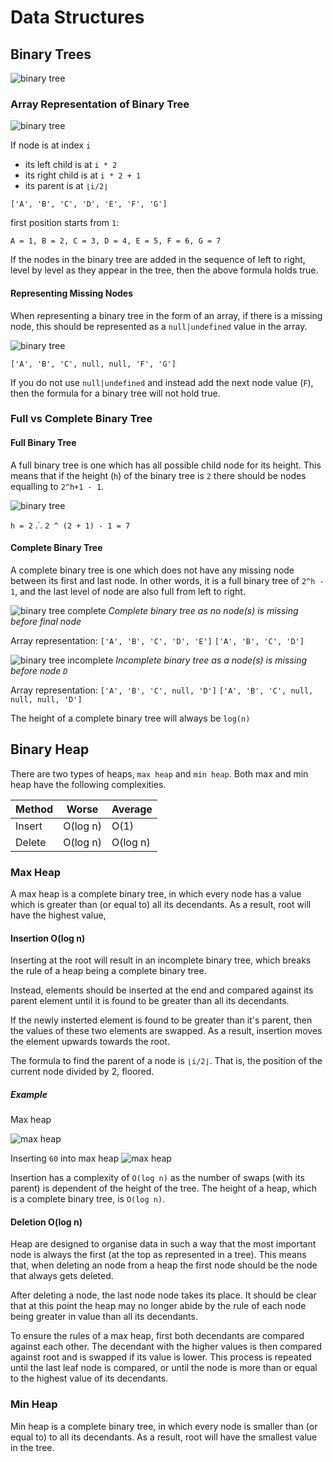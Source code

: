 # Data Structures

## Binary Trees

![binary tree](./assets/binary-tree-empty.png)

### Array Representation of Binary Tree

![binary tree](./assets/binary-tree.png)

If node is at index `i`

- its left child is at `i * 2`
- its right child is at `i * 2 + 1`
- its parent is at `⌊i/2⌋`

`['A', 'B', 'C', 'D', 'E', 'F', 'G']`

first position starts from `1`:

`A = 1, B = 2, C = 3, D = 4, E = 5, F = 6, G = 7`

If the nodes in the binary tree are added in the sequence of left to right, level by level as they appear in the tree, then the above formula holds true.

#### Representing Missing Nodes

When representing a binary tree in the form of an array, if there is a missing node, this should be represented as a `null|undefined` value in the array.

![binary tree](./assets/binary-tree-null-values.png)

`['A', 'B', 'C', null, null, 'F', 'G']`

If you do not use `null|undefined` and instead add the next node value (`F`), then the formula for a binary tree will not hold true.

### Full vs Complete Binary Tree

#### Full Binary Tree

A full binary tree is one which has all possible child node for its height. This means that if the height (`h`) of the binary tree is `2` there should be nodes equalling to `2^h+1 - 1`.

![binary tree](./assets/binary-tree-full.png)

`h = 2`
.˙. `2 ^ (2 + 1) - 1 = 7`

#### Complete Binary Tree

A complete binary tree is one which does not have any missing node between its first and last node. In other words, it is a full binary tree of `2^h - 1`, and the last level of node are also full from left to right.

![binary tree complete](./assets/binary-tree-complete.png)
_Complete binary tree as no node(s) is missing before final node_

Array representation:
`['A', 'B', 'C', 'D', 'E']`
`['A', 'B', 'C', 'D']`

![binary tree incomplete](./assets/binary-tree-incomplete.png)
_Incomplete binary tree as a node(s) is missing before node `D`_

Array representation:
`['A', 'B', 'C', null, 'D']`
`['A', 'B', 'C', null, null, null, 'D']`

The height of a complete binary tree will always be `log(n)`

## Binary Heap

There are two types of heaps, `max heap` and `min heap`. Both max and min heap have the following complexities.

| Method | Worse    | Average  |
| ------ | -------- | -------- |
| Insert | O(log n) | O(1)     |
| Delete | O(log n) | O(log n) |

### Max Heap

A max heap is a complete binary tree, in which every node has a value which is greater than (or equal to) all its decendants. As a result, root will have the highest value,

#### Insertion O(log n)

Inserting at the root will result in an incomplete binary tree, which breaks the rule of a heap being a complete binary tree.

Instead, elements should be inserted at the end and compared against its parent element until it is found to be greater than all its decendants.

If the newly insterted element is found to be greater than it's parent, then the values of these two elements are swapped. As a result, insertion moves the element upwards towards the root.

The formula to find the parent of a node is `⌊i/2⌋`. That is, the position of the current node divided by 2, floored.

##### Example

Max heap

![max heap](./assets/max-heap.png)

Inserting `60` into max heap
![max heap](./assets/max-heap-insertion.png)

Insertion has a complexity of `O(log n)` as the number of swaps (with its parent) is dependent of the height of the tree. The height of a heap, which is a complete binary tree, is `O(log n)`.

#### Deletion O(log n)

Heap are designed to organise data in such a way that the most important node is always the first (at the top as represented in a tree). This means that, when deleting an node from a heap the first node should be the node that always gets deleted.

After deleting a node, the last node node takes its place. It should be clear that at this point the heap may no longer abide by the rule of each node being greater in value than all its decendants.

To ensure the rules of a max heap, first both decendants are compared against each other. The decendant with the higher values is then compared against root and is swapped if its value is lower. This process is repeated until the last leaf node is compared, or until the node is more than or equal to the highest value of its decendants.

### Min Heap

Min heap is a complete binary tree, in which every node is smaller than (or equal to) to all its decendants. As a result, root will have the smallest value in the tree.

<!--
`[10, 30, 20, 35, 40, 32, 25]`

```
| 1 | 1 | 1 |     | 1 | 0 | 1 |
| 1 | 0 | 1 | ->  | 0 | 0 | 0 |
| 1 | 1 | 1 |     | 1 | 0 | 1 |

| 0 | 1 | 1 |     | 0 | 0 | 0 |
| 1 | 1 | 1 | ->  | 0 | 1 | 1 |
| 1 | 1 | 1 |     | 0 | 1 | 1 |
```

[[0, 1, 1],[1, 1, 1],[1, 1, 1]]

-->
